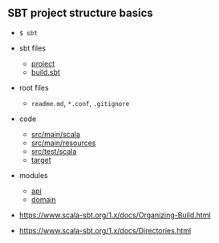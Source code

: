 ## SBT project structure basics

- `$ sbt`
- sbt files
  - [project](../project)
  - [build.sbt](../build.sbt)
- root files
  - `readme.md`, `*.conf`, `.gitignore`
- code
  - [src/main/scala](../src/main/scala)
  - [src/main/resources](../src/main/resources)
  - [src/test/scala](../src/test/scala)
  - [target](../target)
- modules
  - [api](../api/src/main/scala)
  - [domain](../domain)

- https://www.scala-sbt.org/1.x/docs/Organizing-Build.html
- https://www.scala-sbt.org/1.x/docs/Directories.html
